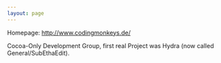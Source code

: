 ```yaml
---
layout: page
---
```


Homepage: http://www.codingmonkeys.de/

Cocoa-Only Development Group, first real Project was Hydra (now called General/SubEthaEdit).